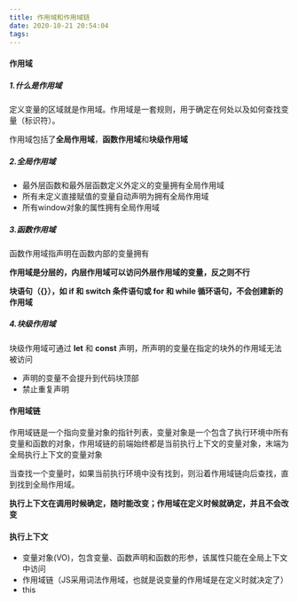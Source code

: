 ```yaml
---
title: 作用域和作用域链
date: 2020-10-21 20:54:04
tags:
---
```


#### 作用域

##### 1.什么是作用域

定义变量的区域就是作用域。作用域是一套规则，用于确定在何处以及如何查找变量（标识符）。

作用域包括了**全局作用域**，**函数作用域**和**块级作用域**

##### 2.全局作用域

- 最外层函数和最外层函数定义外定义的变量拥有全局作用域
- 所有未定义直接赋值的变量自动声明为拥有全局作用域
- 所有window对象的属性拥有全局作用域

##### 3.函数作用域

函数作用域指声明在函数内部的变量拥有

**作用域是分层的，内层作用域可以访问外层作用域的变量，反之则不行**

**块语句（{}），如 if 和 switch 条件语句或 for 和 while 循环语句，不会创建新的作用域**

##### 4.块级作用域

块级作用域可通过 **let** 和 **const** 声明，所声明的变量在指定的块外的作用域无法被访问

- 声明的变量不会提升到代码块顶部
- 禁止重复声明

#### 作用域链

作用域链是一个指向变量对象的指针列表，变量对象是一个包含了执行环境中所有变量和函数的对象，作用域链的前端始终都是当前执行上下文的变量对象，末端为全局执行上下文的变量对象

当查找一个变量时，如果当前执行环境中没有找到，则沿着作用域链向后查找，直到找到全局作用域。

**执行上下文在调用时候确定，随时能改变；作用域在定义时候就确定，并且不会改变**

#### 执行上下文

- 变量对象(VO)，包含变量、函数声明和函数的形参，该属性只能在全局上下文中访问
- 作用域链（JS采用词法作用域，也就是说变量的作用域是在定义时就决定了）
- this

